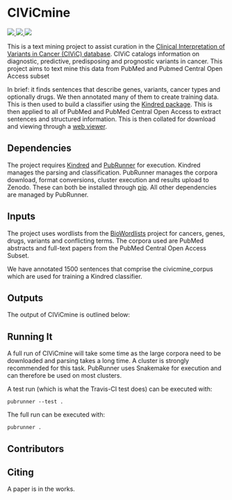# CIViCmine

<p>
<a href="https://travis-ci.org/jakelever/civicmine">
  <img src="https://travis-ci.org/jakelever/civicmine.svg?branch=master" />
</a>
<a href="http://bionlp.bcgsc.ca/civicmine/">
  <img src="https://img.shields.io/badge/data-viewer-blue.svg" />
</a>
<a href="https://doi.org/10.5281/zenodo.1472826">
   <img src="https://zenodo.org/badge/DOI/10.5281/zenodo.1472826.svg" />
</a>
</p>

This is a text mining project to assist curation in the [Clinical Interpretation of Variants in Cancer (CIViC) database](https://civicdb.org). CIViC catalogs information on diagnostic, predictive, predisposing and prognostic variants in cancer. This project aims to text mine this data from PubMed and Pubmed Central Open Access subset

In brief: it finds sentences that describe genes, variants, cancer types and optionally drugs. We then annotated many of them to create training data. This is then used to build a classifier using the [Kindred package](https://github.com/jakelever/kindred). This is then applied to all of PubMed and PubMed Central Open Access to extract sentences and structured information. This is then collated for download and viewing through a [web viewer](http://bionlp.bcgsc.ca/civicmine/).

## Dependencies

The project requires [Kindred](https://github.com/jakelever/kindred) and [PubRunner](https://github.com/jakelever/pubrunner) for execution. Kindred manages the parsing and classification. PubRunner manages the corpora download, format conversions, cluster execution and results upload to Zenodo. These can both be installed through [pip](https://pypi.org/). All other dependencies are managed by PubRunner.

## Inputs

The project uses wordlists from the [BioWordlists](https://github.com/jakelever/biowordlists) project for cancers, genes, drugs, variants and conflicting terms. The corpora used are PubMed abstracts and full-text papers from the PubMed Central Open Access Subset.

We have annotated 1500 sentences that comprise the civicmine_corpus which are used for training a Kindred classifier.

## Outputs

The output of CIViCmine is outlined below:

## Running It

A full run of CIViCmine will take some time as the large corpora need to be downloaded and parsing takes a long time. A cluster is strongly recommended for this task. PubRunner uses Snakemake for execution and can therefore be used on most clusters.

A test run (which is what the Travis-CI test does) can be executed with:
```
pubrunner --test .
```

The full run can be executed with:
```
pubrunner .
```

## Contributors



## Citing

A paper is in the works.
